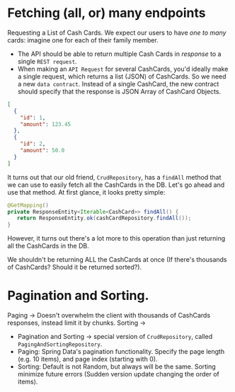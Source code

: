 # Fetching (all, or) many endpoints
Requesting a List of Cash Cards.
We expect our users to have *one to many* cards: imagine one for each of their family member. 
- The API should be able to return multiple Cash Cards in *response* to a single `REST request`.
- When making an `API Request` for several CashCards, you'd ideally make a single request, which returns a list (JSON) of CashCards. So we need a new `data contract`. Instead of a single CashCard, the new contract should specify that the response is JSON Array of CashCard Objects.

```JSON
[
  {
    "id": 1,
    "amount": 123.45
  },
  {
    "id": 2,
    "amount": 50.0
  }
]

``` 
It turns out that our old friend, `CrudRepository`, has a `findAll` method that we can use to easily fetch all the CashCards in the DB. Let's go ahead and use that method. At first glance, it looks pretty simple:

```java
@GetMapping()
private ResponseEntity<Iterable<CashCard>> findAll() {
   return ResponseEntity.ok(cashCardRepository.findAll());
}
```
However, it turns out there's a lot more to this operation than just returning all the CashCards in the DB.

We shouldn't be returning ALL the CashCards at once (If there's thousands of CashCards? Should it be returned sorted?).

# Pagination and Sorting.
Paging -> Doesn't overwhelm the client with thousands of CashCards responses, instead limit it by chunks.
Sorting -> 
- Pagination and Sorting -> special version of `CrudRepository`, called `PagingAndSortingRepository`.
 - Paging: Spring Data's pagination functionality. Specify the page length (e.g. 10 items), and page index (starting with 0).
 - Sorting: Default is not Random, but always will be the same. Sorting minimize future errors (Sudden version update changing the order of items).
